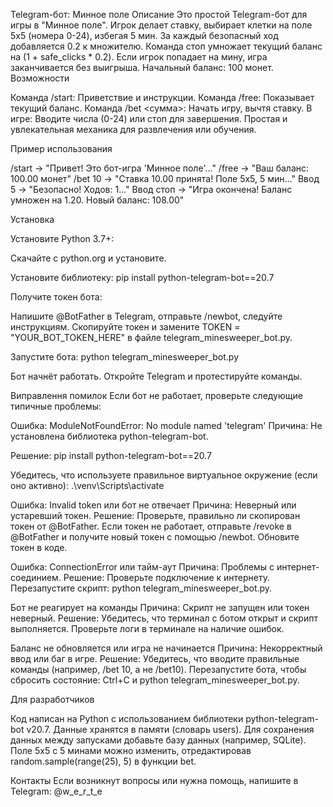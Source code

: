Telegram-бот: Минное поле
Описание
Это простой Telegram-бот для игры в "Минное поле". Игрок делает ставку, выбирает клетки на поле 5x5 (номера 0-24), избегая 5 мин. За каждый безопасный ход добавляется 0.2 к множителю. Команда стоп умножает текущий баланс на (1 + safe_clicks * 0.2). Если игрок попадает на мину, игра заканчивается без выигрыша. Начальный баланс: 100 монет.
Возможности

Команда /start: Приветствие и инструкции.
Команда /free: Показывает текущий баланс.
Команда /bet <сумма>: Начать игру, вычтя ставку.
В игре: Вводите числа (0-24) или стоп для завершения.
Простая и увлекательная механика для развлечения или обучения.

Пример использования

/start → "Привет! Это бот-игра 'Минное поле'..."
/free → "Ваш баланс: 100.00 монет"
/bet 10 → "Ставка 10.00 принята! Поле 5x5, 5 мин..."
Ввод 5 → "Безопасно! Ходов: 1..."
Ввод стоп → "Игра окончена! Баланс умножен на 1.20. Новый баланс: 108.00"

Установка

Установите Python 3.7+:

Скачайте с python.org и установите.


Установите библиотеку:
pip install python-telegram-bot==20.7


Получите токен бота:

Напишите @BotFather в Telegram, отправьте /newbot, следуйте инструкциям.
Скопируйте токен и замените TOKEN = "YOUR_BOT_TOKEN_HERE" в файле telegram_minesweeper_bot.py.


Запустите бота:
python telegram_minesweeper_bot.py


Бот начнёт работать. Откройте Telegram и протестируйте команды.



Виправлення помилок
Если бот не работает, проверьте следующие типичные проблемы:

Ошибка: ModuleNotFoundError: No module named 'telegram'
Причина: Не установлена библиотека python-telegram-bot.

Решение:
pip install python-telegram-bot==20.7

Убедитесь, что используете правильное виртуальное окружение (если оно активно):
.\venv\Scripts\activate




Ошибка: Invalid token или бот не отвечает
Причина: Неверный или устаревший токен.
Решение:
Проверьте, правильно ли скопирован токен от @BotFather.
Если токен не работает, отправьте /revoke в @BotFather и получите новый токен с помощью /newbot.
Обновите токен в коде.




Ошибка: ConnectionError или тайм-аут
Причина: Проблемы с интернет-соединием.
Решение:
Проверьте подключение к интернету.
Перезапустите скрипт: python telegram_minesweeper_bot.py.




Бот не реагирует на команды
Причина: Скрипт не запущен или токен неверный.
Решение:
Убедитесь, что терминал с ботом открыт и скрипт выполняется.
Проверьте логи в терминале на наличие ошибок.




Баланс не обновляется или игра не начинается
Причина: Некорректный ввод или баг в игре.
Решение:
Убедитесь, что вводите правильные команды (например, /bet 10, а не /bet10).
Перезапустите бота, чтобы сбросить состояние: Ctrl+C и python telegram_minesweeper_bot.py.





Для разработчиков

Код написан на Python с использованием библиотеки python-telegram-bot v20.7.
Данные хранятся в памяти (словарь users). Для сохранения данных между запусками добавьте базу данных (например, SQLite).
Поле 5x5 с 5 минами можно изменить, отредактировав random.sample(range(25), 5) в функции bet.

Контакты
Если возникнут вопросы или нужна помощь, напишите в Telegram: @w_e_r_t_e
